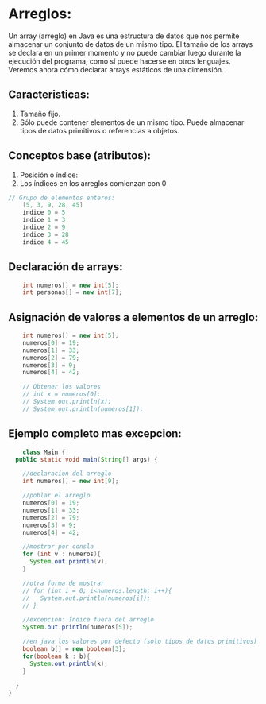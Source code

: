 # Arreglos:
Un array (arreglo) en Java es una estructura de datos que nos permite almacenar un conjunto de datos de un mismo tipo. 
El tamaño de los arrays se declara en un primer momento y no puede cambiar luego durante la ejecución del programa, 
como sí puede hacerse en otros lenguajes. Veremos ahora cómo declarar arrays estáticos de una dimensión.

## Caracteristicas:
1. Tamaño fijo.
2. Sólo puede contener elementos de un mismo tipo. Puede almacenar tipos de datos primitivos o referencias a objetos.

## Conceptos base (atributos):
1. Posición o índice:
2. Los índices en los arreglos comienzan con 0
    
```java
// Grupo de elementos enteros:
    [5, 3, 9, 28, 45]
    índice 0 = 5
    índice 1 = 3
    índice 2 = 9
    índice 3 = 28
    índice 4 = 45
```

## Declaración de arrays:
```java
    int numeros[] = new int[5];
    int personas[] = new int[7];
```
## Asignación de valores a elementos de un arreglo:
```java
    int numeros[] = new int[5];
    numeros[0] = 19;
    numeros[1] = 33;
    numeros[2] = 79;
    numeros[3] = 9;
    numeros[4] = 42;

    // Obtener los valores
    // int x = numeros[0];
    // System.out.println(x);
    // System.out.println(numeros[1]);
```
## Ejemplo completo mas excepcion:
```java
    class Main {
  public static void main(String[] args) {

    //declaracion del arreglo
    int numeros[] = new int[9];

    //poblar el arreglo
    numeros[0] = 19;
    numeros[1] = 33;
    numeros[2] = 79;
    numeros[3] = 9;
    numeros[4] = 42;

    //mostrar por consla
    for (int v : numeros){
      System.out.println(v);
    }

    //otra forma de mostrar
    // for (int i = 0; i<numeros.length; i++){
    //   System.out.println(numeros[i]);
    // }

    //excepcion: Índice fuera del arreglo
    System.out.println(numeros[5]);

    //en java los valores por defecto (solo tipos de datos primitivos) son: 0 (para int) false (para boolean), etc
    boolean b[] = new boolean[3];
    for(boolean k : b){
      System.out.println(k);
    }
    
  }
}
```
